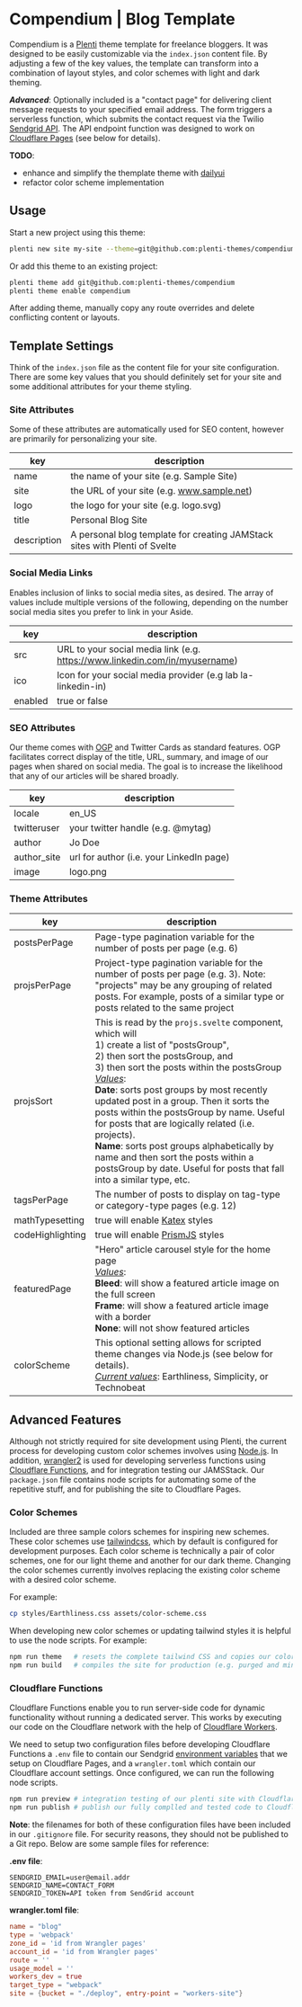# Compendium | Blog Template

Compendium is a [Plenti](https://plenti.co/themes) theme template for freelance bloggers. It was designed to be easily customizable via the `index.json` content file. By adjusting a few of the key values, the template can transform into a combination of layout styles, and color schemes with light and dark theming.

***Advanced***: Optionally included is a "contact page" for delivering client message requests to your specified email address. The form triggers a serverless function, which submits the contact request via the Twilio [Sendgrid API](https://sendgrid.com/). The API endpoint function was designed to work on [Cloudflare Pages](https://pages.cloudflare.com/) (see below for details).

**TODO**:
* enhance and simplify the themplate theme with [dailyui](https://daisyui.com/)
* refactor color scheme implementation

## Usage

Start a new project using this theme:

``` bash
plenti new site my-site --theme=git@github.com:plenti-themes/compendium
```

Or add this theme to an existing project:

``` bash
plenti theme add git@github.com:plenti-themes/compendium
plenti theme enable compendium
```

After adding theme, manually copy any route overrides and delete conflicting content or layouts.

## Template Settings 

Think of the `index.json` file as the content file for your site configuration. There are some key values that you should definitely set for your site and some additional attributes for your theme styling.

### Site Attributes

Some of these attributes are automatically used for SEO content, however are primarily for personalizing your site.

key | description
--- | ---
name | the name of your site (e.g. Sample Site)
site | the URL of your site (e.g. www.sample.net)
logo | the logo for your site (e.g. logo.svg)
title | Personal Blog Site
description | A personal blog template for creating JAMStack sites with Plenti of Svelte

### Social Media Links

Enables inclusion of links to social media sites, as desired. The array of values include multiple versions of the following, depending on the number social media sites you prefer to link in your Aside.

key | description
--- | ---
src | URL to your social media link (e.g. https://www.linkedin.com/in/myusername)
ico | Icon for your social media provider (e.g lab la-linkedin-in)
enabled | true or false


### SEO Attributes

Our theme comes with [OGP](https://opengraphprotocol.org/) and Twitter Cards as standard features. OGP facilitates correct display of the title, URL, summary, and image of our pages when shared on social media. The goal is to increase the likelihood that any of our articles will be shared broadly.

key | description
--- | ---
locale | en_US
twitteruser | your twitter handle (e.g. @mytag)
author | Jo Doe
author_site | url for author (i.e. your LinkedIn page)
image | logo.png


### Theme Attributes

key | description
--- | ---
postsPerPage | Page-type pagination variable for the number of posts per page (e.g. 6)
projsPerPage | Project-type pagination variable for the number of posts per page (e.g. 3). Note: "projects" may be any grouping of related posts. For example, posts of a similar type or posts related to the same project
projsSort | This is read by the `projs.svelte` component, which will <br/>1) create a list of "postsGroup", <br/>2) then sort the postsGroup, and <br/>3) then sort the posts within the postsGroup<br/><u>*Values*</u>:<br/>**Date**: sorts post groups by most recently updated post in a group. Then it sorts the posts within the postsGroup by name. Useful for posts that are logically related (i.e. projects).<br/>**Name**: sorts post groups alphabetically by name and then sort the posts within a postsGroup by date. Useful for posts that fall into a similar type, etc.
tagsPerPage | The number of posts to display on tag-type or category-type pages (e.g. 12)
mathTypesetting | true will enable [Katex](https://katex.org/) styles
codeHighlighting | true will enable [PrismJS](https://prismjs.com/) styles
featuredPage | "Hero" article carousel style for the home page <br/><u>*Values*</u>:<br/>**Bleed**: will show a featured article image on the full screen<br/>**Frame**: will show a featured article image with a border<br/>**None**: will not show featured articles
colorScheme | This optional setting allows for scripted theme changes via Node.js (see below for details). <br /><u>*Current values*</u>: Earthliness, Simplicity, or Technobeat

## Advanced Features

Although not strictly required for site development using Plenti, the current process for developing custom color schemes involves using [Node.js](https://nodejs.org/). In addition, [wrangler2](https://github.com/cloudflare/wrangler2) is used for developing serverless functions using [Cloudflare Functions](https://developers.cloudflare.com/pages/platform/functions), and for integration testing our JAMSStack. Our `package.json` file contains node scripts for automating some of the repetitive stuff, and for publishing the site to Cloudflare Pages.

### Color Schemes

Included are three sample colors schemes for inspiring new schemes. These color schemes use [tailwindcss](https://tailwindcss.com/), which by default is configured for development purposes. Each color scheme is technically a pair of color schemes, one for our light theme and another for our dark theme. Changing the color schemes currently involves replacing the existing color scheme with a desired color scheme.

For example:

``` bash
cp styles/Earthliness.css assets/color-scheme.css
```

When developing new color schemes or updating tailwind styles it is helpful to use the node scripts. For example:

``` bash
npm run theme   # resets the complete tailwind CSS and copies our color scheme using index.json value (for development)
npm run build   # compiles the site for production (e.g. purged and minified CSS)
```

### Cloudflare Functions

Cloudflare Functions enable you to run server-side code for dynamic functionality without running a dedicated server. This works by executing our code on the Cloudflare network with the help of [Cloudflare Workers](https://workers.cloudflare.com/).

We need to setup two configuration files before developing Cloudflare Functions a `.env` file to contain our Sendgrid [environment variables](https://community.cloudflare.com/t/accessing-cloudflare-pages-functions-environment-variables/329962) that we setup on Cloudflare Pages, and a `wrangler.toml` which contain our Cloudflare account settings. Once configured, we can run the following node scripts.

``` bash
npm run preview # integration testing of our plenti site with Cloudflare Functions
npm run publish # publish our fully complled and tested code to Cloudflare Pages 
```

**Note**: the filenames for both of these configuration files have been included in our `.gitignore` file. For security reasons, they should not be published to a Git repo. Below are some sample files for reference:

**.env file**:

``` env
SENDGRID_EMAIL=user@email.addr
SENDGRID_NAME=CONTACT_FORM
SENDGRID_TOKEN=API token from SendGrid account
```

**wrangler.toml file**:

``` toml
name = "blog"
type = 'webpack'
zone_id = 'id from Wrangler pages'
account_id = 'id from Wrangler pages'
route = ''
usage_model = ''
workers_dev = true
target_type = "webpack"
site = {bucket = "./deploy", entry-point = "workers-site"}
```